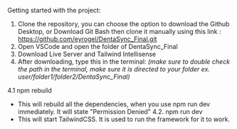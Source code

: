 Getting started with the project:

1. Clone the repository, you can choose the option to download the Github Desktop, or Download Git Bash then clone it manually using this link : https://github.com/eyrogel/DentaSync_Final.git
2. Open VSCode and open the folder of DentaSync_Final
3. Download Live Server and Tailwind Intellisense
4. After downloading, type this in the terminal:
_(make sure to double check the path in the terminal, make sure it is directed to your folder ex. user/folder1/folder2/DentaSync_Final)_

  4.1 npm rebuild
  - This will rebuild all the dependencies, when you use npm run dev immediately. It will state "Permission Denied"
  4.2. npm run dev
  - This will start TailwindCSS. It is used to run the framework for it to work. 
